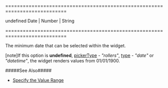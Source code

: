 <!--**
/*-------------------------------------------
    Auto-generated file. Do not modify.
-------------------------------------------

**-->
===========================================================================
<!--default-->undefined<!--/default-->
<!--type-->Date | Number | String<!--/type-->
===========================================================================

<!--shortDescription-->
The minimum date that can be selected within the widget.
<!--/shortDescription-->

<!--fullDescription-->
[note]If this option is **undefined**, [pickerType](/Documentation/ApiReference/UI_Widgets/dxDateBox/Configuration/#pickerType) - *"rollers"*, [type](/Documentation/ApiReference/UI_Widgets/dxDateBox/Configuration/#type) - *"date"* or *"datetime"*, the widget renders values from 01/01/1900.

#####See Also#####
- [Specify the Value Range](/Documentation/Guide/Widgets/DateBox/Specify_Value_Range/)
<!--/fullDescription-->

